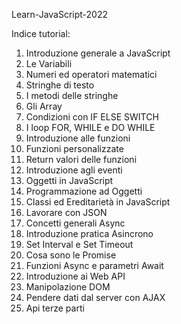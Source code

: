 Learn-JavaScript-2022

Indice tutorial:
<ol>
<li>Introduzione generale a JavaScript
<li>Le Variabili
<li>Numeri ed operatori matematici
<li>Stringhe di testo
<li>I metodi delle stringhe
<li>Gli Array
<li>Condizioni con IF ELSE SWITCH
<li>I loop FOR, WHILE e DO WHILE
<li>Introduzione alle funzioni
<li>Funzioni personalizzate
<li>Return valori delle funzioni
<li>Introduzione agli eventi
<li>Oggetti in JavaScript
<li>Programmazione ad Oggetti
<li>Classi ed Ereditarietà in JavaScript
<li>Lavorare con JSON
<li>Concetti generali Async
<li>Introduzione pratica Asincrono
<li>Set Interval e Set Timeout
<li>Cosa sono le Promise
<li>Funzioni Async e parametri Await
<li>Introduzione ai Web API
<li>Manipolazione DOM
<li>Pendere dati dal server con AJAX
<li>Api terze parti
